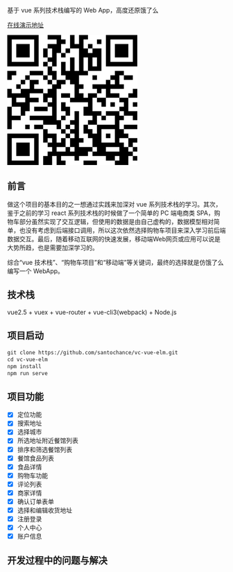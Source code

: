 基于 vue 系列技术栈编写的 Web App，高度还原饿了么

[在线演示地址](https://santochance.github.io/vc-vue-elm/)

![二维码](./docs/demo_qrcode.png)

## 前言

做这个项目的基本目的之一想通过实践来加深对 vue 系列技术栈的学习。其次，鉴于之前的学习 react 系列技术栈的时候做了一个简单的 PC 端电商类 SPA，购物车部分虽然实现了交互逻辑，但使用的数据是由自己虚构的，数据模型相对简单，也没有考虑到后端接口调用，所以这次依然选择购物车项目来深入学习前后端数据交互。最后，随着移动互联网的快速发展，移动端Web网页或应用可以说是大势所趋，也是需要加深学习的。

综合“vue 技术栈”、“购物车项目”和“移动端”等关键词，最终的选择就是仿饿了么编写一个 WebApp。

## 技术栈

vue2.5 + vuex + vue-router + vue-cli3(webpack) + Node.js

## 项目启动

```
git clone https://github.com/santochance/vc-vue-elm.git
cd vc-vue-elm
npm install
npm run serve
```

## 项目功能

- [x] 定位功能
- [x] 搜索地址
- [x] 选择城市
- [x] 所选地址附近餐馆列表
- [x] 排序和筛选餐馆列表
- [x] 餐馆食品列表
- [x] 食品详情
- [x] 购物车功能
- [x] 评论列表
- [x] 商家详情
- [x] 确认订单表单
- [x] 选择和编辑收货地址
- [x] 注册登录
- [x] 个人中心
- [x] 账户信息

<!--
## 演示截图

首页
搜索地址
附近餐馆列表
餐馆食品列表
确认订单
评论列表
购物车
登录注册
个人中心
-->

## 开发过程中的问题与解决


<!--
## 实现的组件或插件

Modal
Toast
Tabs
ImageViewer
InfiniteScroll
Sticker?
TabBar
-->

